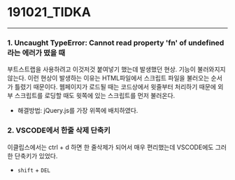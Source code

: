 # 191021_TIDKA
<hr>

### 1. Uncaught TypeError: Cannot read property 'fn' of undefined 라는 에러가 떴을 때
부트스트랩을 사용하려고 이것저것 붙여넣기 했는데 발생했던 현상. 기능이 불러와지지 않는다. 이런 현상이 발생하는 이유는
HTML파일에서 스크립트 파일을 불러오는 순서가 틀렸기 때문이다.
웹페이지가 로드될 때는 코드상에서 윗줄부터 처리하기 때문에 외부 스크립트를 로딩할 때도 윗쪽에 있는 스크립트를 먼저 불러온다.

- 해결방법: jQuery.js를 가장 위쪽에 배치하였다.


### 2. VSCODE에서 한줄 삭제 단축키
이클립스에서는 ctrl + d 하면 한 줄삭제가 되어서 매우 편리했는데 VSCODE에도 그러한 단축키가 있었다.
- <code>shift</code> + <code>DEL</code>
